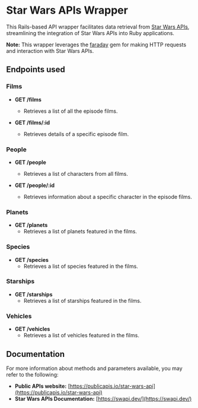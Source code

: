 # Star Wars APIs Wrapper

This Rails-based API wrapper facilitates data retrieval from [Star Wars APIs](https://swapi.dev/), streamlining the integration of Star Wars APIs into Ruby applications.

**Note:** This wrapper leverages the [faraday](https://github.com/lostisland/faraday) gem for making HTTP requests and interaction with Star Wars APIs.

## Endpoints used

### Films

* **GET /films**
  - Retrieves a list of all the episode films.

* **GET /films/:id**
  - Retrieves details of a specific episode film.

### People

* **GET /people**
  - Retrieves a list of characters from all films.

* **GET /people/:id**
  - Retrieves information about a specific character in the episode films.

### Planets

* **GET /planets**
  - Retrieves a list of planets featured in the films.

### Species

* **GET /species**
  - Retrieves a list of species featured in the films.

### Starships

* **GET /starships**
  - Retrieves a list of starships featured in the films.

### Vehicles

* **GET /vehicles**
  - Retrieves a list of vehicles featured in the films.


## Documentation
  For more information about methods and parameters available, you may refer to the following: 
 
- **Public APIs website:** [https://publicapis.io/star-wars-api](https://publicapis.io/star-wars-api)
- **Star Wars APIs Documentation:** [https://swapi.dev/](https://swapi.dev/)

